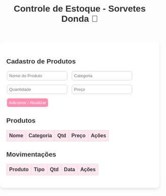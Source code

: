 <!DOCTYPE html>
<html lang="pt-BR">
<head>
  <meta charset="UTF-8">
  <meta name="viewport" content="width=device-width, initial-scale=1.0">
  <title>Sorveteria Donda - Controle de Estoque</title>
  <style>
    body {
      font-family: Arial, sans-serif;
      margin: 0;
      padding: 0;
      background: linear-gradient(180deg, #ffd9e6, #ffe6f0);
      background-image: url('sorvete donda.png');
      background-size: 450px;
      background-repeat: no-repeat;
      background-position: center center;
      background-attachment: fixed;
      background-blend-mode: lighten;
      color: #333;
    }

    header {
      background: rgba(255, 105, 180, 0.85);
      color: white;
      padding: 15px;
      text-align: center;
      box-shadow: 0 2px 8px rgba(0,0,0,0.1);
    }

    main {
      padding: 20px;
      max-width: 900px;
      margin: 20px auto;
      background: rgba(255, 255, 255, 0.85);
      border-radius: 12px;
      box-shadow: 0 4px 10px rgba(0,0,0,0.1);
    }

    table {
      width: 100%;
      border-collapse: collapse;
      margin-bottom: 20px;
    }

    th, td {
      border: 1px solid #ddd;
      padding: 8px;
      text-align: left;
    }

    th {
      background: #ffe6ef;
    }

    input, select, button {
      padding: 6px;
      margin: 2px;
      border-radius: 6px;
      border: 1px solid #ccc;
    }

    button {
      background: #ff8fb1;
      color: white;
      border: none;
      cursor: pointer;
      transition: 0.3s;
    }

    button:hover {
      background: #ff6fa1;
    }

    .flex {
      display: flex;
      gap: 10px;
      align-items: center;
      flex-wrap: wrap;
    }

    .low {
      background: #ffcccc;
    }
  </style>
</head>
<body>
<header>
  <h1>Controle de Estoque - Sorvetes Donda 🍦</h1>
</header>
<main>
  <section>
    <h2>Cadastro de Produtos</h2>
    <div class="flex">
      <input type="text" id="nome" placeholder="Nome do Produto">
      <input type="text" id="categoria" placeholder="Categoria">
      <input type="number" id="quantidade" placeholder="Quantidade" min="0">
      <input type="number" id="preco" placeholder="Preço" min="0" step="0.01">
      <button onclick="adicionarProduto()">Adicionar / Atualizar</button>
    </div>
  </section>

  <section>
    <h2>Produtos</h2>
    <table id="tabelaProdutos">
      <thead>
        <tr><th>Nome</th><th>Categoria</th><th>Qtd</th><th>Preço</th><th>Ações</th></tr>
      </thead>
      <tbody></tbody>
    </table>
  </section>

  <section>
    <h2>Movimentações</h2>
    <table id="tabelaMovimentos">
      <thead>
        <tr><th>Produto</th><th>Tipo</th><th>Qtd</th><th>Data</th><th>Ações</th></tr>
      </thead>
      <tbody></tbody>
    </table>
  </section>
</main>

<script>
let produtos = JSON.parse(localStorage.getItem('produtos') || '[]');
let movimentos = JSON.parse(localStorage.getItem('movimentos') || '[]');

function salvar() {
  localStorage.setItem('produtos', JSON.stringify(produtos));
  localStorage.setItem('movimentos', JSON.stringify(movimentos));
  atualizarTabelas();
}

function adicionarProduto() {
  const nome = document.getElementById('nome').value.trim();
  const categoria = document.getElementById('categoria').value.trim();
  const quantidade = Number(document.getElementById('quantidade').value);
  const preco = Number(document.getElementById('preco').value);

  if(!nome) return alert('Digite o nome do produto');

  let produto = produtos.find(p => p.nome === nome);
  if(produto){
    produto.quantidade += quantidade;
    produto.preco = preco;
    produto.categoria = categoria;
  } else {
    produtos.push({nome, categoria, quantidade, preco});
  }

  movimentos.push({produto: nome, tipo:'Entrada', qtd: quantidade, data: new Date().toLocaleString()});
  salvar();

  document.getElementById('nome').value = '';
  document.getElementById('categoria').value = '';
  document.getElementById('quantidade').value = '';
  document.getElementById('preco').value = '';
}

function venderProduto(nome) {
  let produto = produtos.find(p => p.nome === nome);
  if(!produto || produto.quantidade <= 0) return alert('Produto sem estoque');
  produto.quantidade--;
  movimentos.push({produto: nome, tipo:'Venda', qtd:1, data: new Date().toLocaleString()});
  salvar();
}

function removerProduto(nome) {
  if(!confirm('Deseja remover este produto?')) return;
  produtos = produtos.filter(p => p.nome !== nome);
  salvar();
}

function excluirMovimento(index) {
  if(!confirm('Deseja excluir esta movimentação?')) return;
  movimentos.splice(index, 1);
  salvar();
}

function atualizarTabelas() {
  const tbody = document.querySelector('#tabelaProdutos tbody');
  tbody.innerHTML = '';
  produtos.forEach(p => {
    const tr = document.createElement('tr');
    if(p.quantidade < 5) tr.classList.add('low');
    tr.innerHTML = `
      <td>${p.nome}</td>
      <td>${p.categoria}</td>
      <td>${p.quantidade}</td>
      <td>R$ ${p.preco.toFixed(2)}</td>
      <td>
        <button onclick="venderProduto('${p.nome}')">Vender -1</button>
        <button onclick="removerProduto('${p.nome}')">Remover</button>
      </td>
    `;
    tbody.appendChild(tr);
  });

  const tbodyMov = document.querySelector('#tabelaMovimentos tbody');
  tbodyMov.innerHTML = '';
  movimentos.slice().reverse().forEach((m, i) => {
    const indexReal = movimentos.length - 1 - i;
    const tr = document.createElement('tr');
    tr.innerHTML = `
      <td>${m.produto}</td>
      <td>${m.tipo}</td>
      <td>${m.qtd}</td>
      <td>${m.data}</td>
      <td><button onclick="excluirMovimento(${indexReal})">Excluir</button></td>
    `;
    tbodyMov.appendChild(tr);
  });
}

atualizarTabelas();
</script>
</body>
</html>
